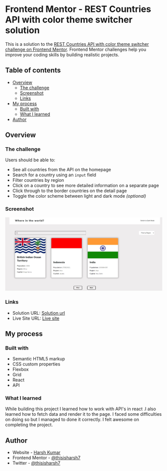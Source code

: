 # Frontend Mentor - REST Countries API with color theme switcher solution

This is a solution to the [REST Countries API with color theme switcher challenge on Frontend Mentor](https://www.frontendmentor.io/challenges/rest-countries-api-with-color-theme-switcher-5cacc469fec04111f7b848ca). Frontend Mentor challenges help you improve your coding skills by building realistic projects. 

## Table of contents

- [Overview](#overview)
  - [The challenge](#the-challenge)
  - [Screenshot](#screenshot)
  - [Links](#links)
- [My process](#my-process)
  - [Built with](#built-with)
  - [What I learned](#what-i-learned)
- [Author](#author)

## Overview

### The challenge

Users should be able to:

- See all countries from the API on the homepage
- Search for a country using an `input` field
- Filter countries by region
- Click on a country to see more detailed information on a separate page
- Click through to the border countries on the detail page
- Toggle the color scheme between light and dark mode *(optional)*

### Screenshot

![](./screenshot40.jpg)

### Links

- Solution URL: [Solution url](https://www.frontendmentor.io/solutions/restcountriesapibuildwithreact-tHu4m8zuxn)
- Live Site URL: [Live site](https://yes-country.netlify.app/)

## My process

### Built with

- Semantic HTML5 markup
- CSS custom properties
- Flexbox
- Grid
- React
- API

### What I learned

While building this project I learned how to work with API's in react .I also learned how to fetch data and render it to the page. I faced some difficulties on doing so but I managed to done it correctly. I felt awesome on completing the project.

## Author

- Website - [Harsh Kumar](https://github.com/thisisharsh7)
- Frontend Mentor - [@thisisharsh7](https://www.frontendmentor.io/profile/thisisharsh7)
- Twitter - [@thisisharsh7](https://www.twitter.com/thisisharsh7)
